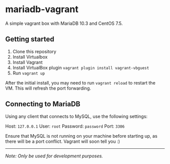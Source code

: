 # mariadb-vagrant
A simple vagrant box with MariaDB 10.3 and CentOS 7.5.

## Getting started
1. Clone this repository
2. Install Virtualbox
3. Install Vagrant
4. Install VirtualBox plugin `vagrant plugin install vagrant-vbguest`
5. Run `vagrant up`

After the initial install, you may need to run `vagrant reload` to restart the VM. This will refresh the port forwarding.

## Connecting to MariaDB
Using any client that connects to MySQL, use the following settings:

Host: `127.0.0.1`
User: `root`
Password: `password`
Port: `3306`

Ensure that MySQL is not running on your machine before starting up, as there will be a port conflict. Vagrant will soon tell you :)

---
_Note: Only be used for development purposes._
